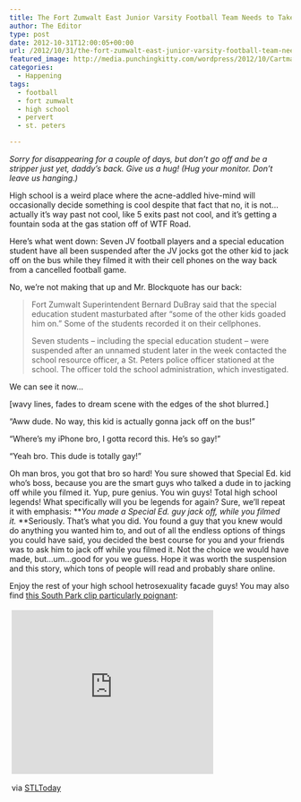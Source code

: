 ```yaml
---
title: The Fort Zumwalt East Junior Varsity Football Team Needs to Take a Moment and Think About What They Did
author: The Editor
type: post
date: 2012-10-31T12:00:05+00:00
url: /2012/10/31/the-fort-zumwalt-east-junior-varsity-football-team-needs-to-take-a-moment-and-think-about-what-they-did/
featured_image: http://media.punchingkitty.com/wordpress/2012/10/CartmanSucks03.jpeg
categories:
  - Happening
tags:
  - football
  - fort zumwalt
  - high school
  - pervert
  - st. peters

---
```

_Sorry for disappearing for a couple of days, but don&#8217;t go off and be a stripper just yet, daddy&#8217;s back. Give us a hug! (Hug your monitor. Don&#8217;t leave us hanging.)_

High school is a weird place where the acne-addled hive-mind will occasionally decide something is cool despite that fact that no, it is not&#8230;actually it&#8217;s way past not cool, like 5 exits past not cool, and it&#8217;s getting a fountain soda at the gas station off of WTF Road.

Here&#8217;s what went down: Seven JV football players and a special education student have all been suspended after the JV jocks got the other kid to jack off on the bus while they filmed it with their cell phones on the way back from a cancelled football game.

No, we&#8217;re not making that up and Mr. Blockquote has our back:

> Fort Zumwalt Superintendent Bernard DuBray said that the special education student masturbated after “some of the other kids goaded him on.” Some of the students recorded it on their cellphones.
> 
> Seven students – including the special education student &#8211; were suspended after an unnamed student later in the week contacted the school resource officer, a St. Peters police officer stationed at the school. The officer told the school administration, which investigated.

We can see it now&#8230;

[wavy lines, fades to dream scene with the edges of the shot blurred.]

&#8220;Aww dude. No way, this kid is actually gonna jack off on the bus!&#8221;

&#8220;Where&#8217;s my iPhone bro, I gotta record this. He&#8217;s so gay!&#8221;

&#8220;Yeah bro. This dude is totally gay!&#8221;

Oh man bros, you got that bro so hard! You sure showed that Special Ed. kid who&#8217;s boss, because you are the smart guys who talked a dude in to jacking off while you filmed it. Yup, pure genius. You win guys! Total high school legends! What specifically will you be legends for again? Sure, we&#8217;ll repeat it with emphasis: **_You made a Special Ed. guy jack off, while you filmed it._ **Seriously. That&#8217;s what you did. You found a guy that you knew would do anything you wanted him to, and out of all the endless options of things you could have said, you decided the best course for you and your friends was to ask him to jack off while you filmed it. Not the choice we would have made, but&#8230;um&#8230;good for you we guess. Hope it was worth the suspension and this story, which tons of people will read and probably share online.

Enjoy the rest of your high school hetrosexuality facade guys! You may also find <a href="http://www.southparkstudios.com/clips/155501/gay-polarity" target="_blank">this South Park clip particularly poignant</a>:

<div style="padding: 4px;">
  <iframe src="http://media.mtvnservices.com/embed/mgid:arc:video:southparkstudios.com:f25c8506-ed00-11e0-aca6-0026b9414f30" frameborder="0" width="360" height="293"></iframe>
</div>

<div style="padding: 4px;">
</div>

<div style="padding: 4px;">
  via <a href="http://www.stltoday.com/news/local/stcharles/seven-fort-zumwalt-east-students-suspended-for-sex-act/article_7c20a185-36a8-5596-a557-535f9a833e8d.html" target="_blank">STLToday</a>
</div>